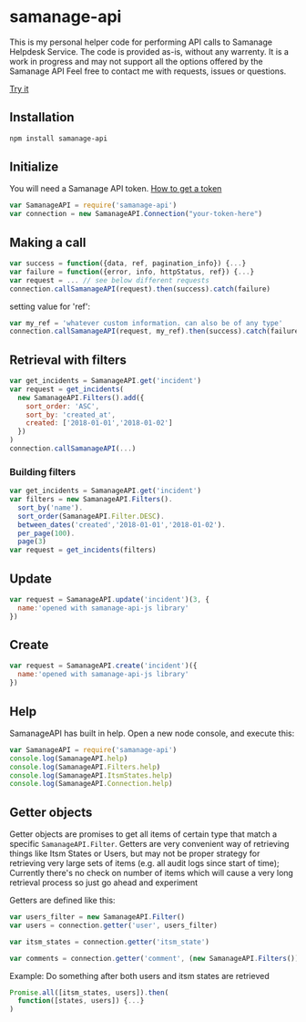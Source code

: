 # samanage-api

This is my personal helper code for performing API calls to Samanage Helpdesk Service. The code is provided as-is, without any warrenty.
It is a work in progress and may not support all the options offered by the Samanage API
Feel free to contact me with requests, issues or questions.

[Try it](https://npm.runkit.com/samanage-api)

## Installation
```sh
npm install samanage-api
```

## Initialize
You will need a Samanage API token. [How to get a token](https://community.samanage.com/docs/DOC-1459-encrypted-tokens-authentication-for-api-integration-overview)

```javascript
var SamanageAPI = require('samanage-api')
var connection = new SamanageAPI.Connection("your-token-here")
```

## Making a call
```javascript
var success = function({data, ref, pagination_info}) {...}
var failure = function({error, info, httpStatus, ref}) {...}
var request = ... // see below different requests
connection.callSamanageAPI(request).then(success).catch(failure)
```

setting value for 'ref':
```javascript
var my_ref = 'whatever custom information. can also be of any type'
connection.callSamanageAPI(request, my_ref).then(success).catch(failure)
```


## Retrieval with filters
```javascript
var get_incidents = SamanageAPI.get('incident')
var request = get_incidents(
  new SamanageAPI.Filters().add({
    sort_order: 'ASC',
    sort_by: 'created_at',
    created: ['2018-01-01','2018-01-02']
  })
)
connection.callSamanageAPI(...)
```

### Building filters
```javascript
var get_incidents = SamanageAPI.get('incident')
var filters = new SamanageAPI.Filters().
  sort_by('name').
  sort_order(SamanageAPI.Filter.DESC).
  between_dates('created','2018-01-01','2018-01-02').
  per_page(100).
  page(3)
var request = get_incidents(filters)
```

## Update
```javascript
var request = SamanageAPI.update('incident')(3, {
  name:'opened with samanage-api-js library'
})
```

## Create
```javascript
var request = SamanageAPI.create('incident')({
  name:'opened with samanage-api-js library'
})
```

## Help

SamanageAPI has built in help. 
Open a new node console, and execute this:

```javascript
var SamanageAPI = require('samanage-api')
console.log(SamanageAPI.help)
console.log(SamanageAPI.Filters.help)
console.log(SamanageAPI.ItsmStates.help)
console.log(SamanageAPI.Connection.help)
```

## Getter objects
Getter objects are promises to get all items of certain type that match a specific `SamanageAPI.Filter`.
Getters are very convenient way of retrieving things like Itsm States or Users,
but may not be proper strategy for retrieving very large sets of items
(e.g. all audit logs since start of time); 
Currently there's no check on number of items which will cause a very long retrieval process so just go ahead and experiment

Getters are defined like this:

```javascript
var users_filter = new SamanageAPI.Filter()
var users = connection.getter('user', users_filter)

var itsm_states = connection.getter('itsm_state')

var comments = connection.getter('comment', (new SamanageAPI.Filters()), 'incidents/' + incident.id)
```

Example: Do something after both users and itsm states are retrieved

```javascript
Promise.all([itsm_states, users]).then(
  function([states, users]) {...}
)
```

